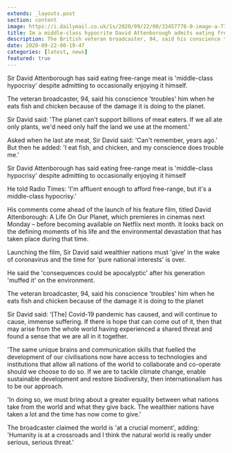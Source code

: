 ```yaml
---
extends: _layouts.post
section: content
image: https://i.dailymail.co.uk/1s/2020/09/22/00/33457778-0-image-a-77_1600729675743.jpg 
title: Im a middle-class hypocrite David Attenborough admits eating free-range meat troubles him 
description: The British veteran broadcaster, 94, said his conscience troubles him when he eats fish and chicken because of the damage it is doing to the planet. 
date: 2020-09-22-00-19-47 
categories: [latest, news] 
featured: true 
--- 
```

Sir David Attenborough has said eating free-range meat is 'middle-class hypocrisy' despite admitting to occasionally enjoying it himself.

The veteran broadcaster, 94, said his conscience 'troubles' him when he eats fish and chicken because of the damage it is doing to the planet.

Sir David said: 'The planet can't support billions of meat eaters. If we all ate only plants, we'd need only half the land we use at the moment.'

Asked when he last ate meat, Sir David said: 'Can't remember, years ago.' But then he added: 'I eat fish, and chicken, and my conscience does trouble me.'

Sir David Attenborough has said eating free-range meat is 'middle-class hypocrisy' despite admitting to occasionally enjoying it himself

He told Radio Times: 'I'm affluent enough to afford free-range, but it's a middle-class hypocrisy.'

His comments come ahead of the launch of his feature film, titled David Attenborough: A Life On Our Planet, which premieres in cinemas next Monday – before becoming available on Netflix next month. It looks back on the defining moments of his life and the environmental devastation that has taken place during that time.

Launching the film, Sir David said wealthier nations must 'give' in the wake of coronavirus and the time for 'pure national interests' is over.

He said the 'consequences could be apocalyptic' after his generation 'muffed it' on the environment.

The veteran broadcaster, 94, said his conscience 'troubles' him when he eats fish and chicken because of the damage it is doing to the planet

Sir David said: '[The] Covid-19 pandemic has caused, and will continue to cause, immense suffering. If there is hope that can come out of it, then that may arise from the whole world having experienced a shared threat and found a sense that we are all in it together.

'The same unique brains and communication skills that fuelled the development of our civilisations now have access to technologies and institutions that allow all nations of the world to collaborate and co-operate should we choose to do so. If we are to tackle climate change, enable sustainable development and restore biodiversity, then internationalism has to be our approach.

'In doing so, we must bring about a greater equality between what nations take from the world and what they give back. The wealthier nations have taken a lot and the time has now come to give.'

The broadcaster claimed the world is 'at a crucial moment', adding: 'Humanity is at a crossroads and I think the natural world is really under serious, serious threat.'

